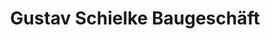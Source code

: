 ---
title: "Gustav Schielke Baugeschäft"
url: /beelitz/gustav-schielke-baugeschaeft/
shop: Allgemein
---